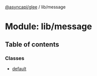 [@asyncapi/glee](../README.md) / lib/message

# Module: lib/message

## Table of contents

### Classes

- [default](../classes/lib_message.default.md)
